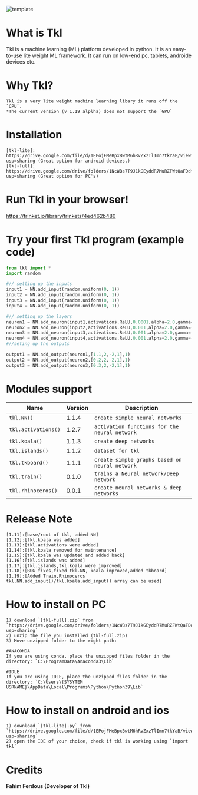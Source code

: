 ![template](https://user-images.githubusercontent.com/79488582/120871148-de31ac00-c568-11eb-91ee-d9a8690f8af7.png)


# What is Tkl
Tkl is a machine learning (ML) platform developed in python. It is an easy-to-use lite weight ML framework. It can run on low-end pc, tablets, androide devices etc.

# Why Tkl?
```
Tkl is a very lite weight machine learning libary it runs off the `CPU`. 
*The current version (v 1.19 alplha) does not support the `GPU`
```

# Installation
```
[tkl-lite]: https://drive.google.com/file/d/1EPojFMeBpxBwtM6hRvZxzTlImn7tkYaB/view?usp=sharing (Great option for android devices.)
[tkl-full]: https://drive.google.com/drive/folders/1NcWBs7T9J1kGEyddR7MuRZFWtQaFDdfl?usp=sharing (Great option for PC's)
```

# Run Tkl in your browser!
https://trinket.io/library/trinkets/4ed462b480

# Try your first Tkl program (example code)
```python
from tkl import *
import random

#// setting up the inputs
input1 = NN.add_input(random.uniform(0, 1))
input2 = NN.add_input(random.uniform(0, 1))
input3 = NN.add_input(random.uniform(0, 1))
input4 = NN.add_input(random.uniform(0, 1))

#// setting up the layers  
neuron1 = NN.add_neuron(input1,activations.ReLU,0.0001,alpha=2.0,gamma=-1.2)
neuron2 = NN.add_neuron(input2,activations.ReLU,0.001,alpha=2.0,gamma=-1.2)
neuron3 = NN.add_neuron(input3,activations.ReLU,0.001,alpha=2.0,gamma=-1.2)
neuron4 = NN.add_neuron(input4,activations.ReLU,0.001,alpha=2.0,gamma=-1.2)
#//seting up the outputs

output1 = NN.add_output(neuron1,[1.1,2,-2,1],1)
output2 = NN.add_output(neuron2,[0.2,2,-2,1],1)
output3 = NN.add_output(neuron3,[0.3,2,-2,1],1)

```
# Modules support
|  Name | Version | Description |
| ------------- | ------------- | ------------- |
| `tkl.NN()`  |1.1.4|   `create simple neural networks`|
| `tkl.activations()` |1.2.7| `activation functions for the neural network` |
| `tkl.koala()`  |1.1.3|   `create deep networks `|
| `tkl.islands()` |1.1.2|   `dataset for tkl`|
| `tkl.tkboard()`  |1.1.1|   `create simple graphs based on neural network`|
| `tkl.train()`  |0.1.0|   `trains a Neural network/Deep network`|
| `tkl.rhinoceros()`  |0.0.1|   `create neural networks & deep networks`|

# Release Note
```
[1.11]:[base/root of tkl, added NN]
[1.12]:[tkl.koala was added]
[1.13]:[tkl.activations were added]
[1.14]:[tkl.koala removed for maintenance]
[1.15]:[tkl.koala was updated and added back]
[1.16]:[tkl.islands was added]
[1.17]:[tkl.islands,tkl.koala were improved]
[1.18]:[BUG fixes,fixed tkl.NN, koala improved,added tkboard]
[1.19]:[Added Train,Rhinoceros tkl.NN.add_input()/tkl.koala.add_input() array can be used]
```

# How to install on PC
```
1) download `[tkl-full].zip` from `https://drive.google.com/drive/folders/1NcWBs7T9J1kGEyddR7MuRZFWtQaFDdfl?usp=sharing`
2) unzip the file you installed (tkl-full.zip)
3) Move unzipped folder to the right path:

#ANACONDA
If you are using conda, place the unzipped files folder in the directory: `C:\ProgramData\Anaconda3\Lib`

#IDLE
If you are using IDLE, place the unzipped files folder in the directory: `C:\Users\{SYSYTEM USRNAME}\AppData\Local\Programs\Python\Python39\Lib`

```

# How to install on android and ios
```
1) download `[tkl-lite].py` from `https://drive.google.com/file/d/1EPojFMeBpxBwtM6hRvZxzTlImn7tkYaB/view?usp=sharing`
2) open the IDE of your choice, check if tkl is working using `import tkl`
```

# Credits
**Fahim Ferdous (Developer of Tkl)**
